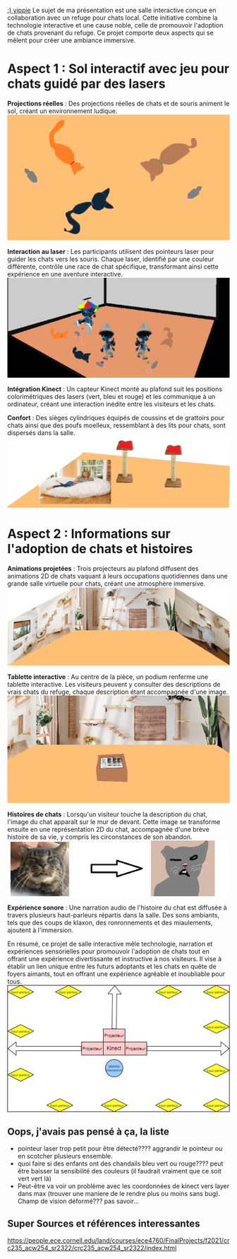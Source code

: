 [:) yippie](https://jasmine-lapierre.github.io/Presentation-Ideation/#/)
Le sujet de ma présentation est une salle interactive conçue en collaboration avec un refuge pour chats local. Cette initiative combine la technologie interactive et une cause noble, celle de promouvoir l'adoption de chats provenant du refuge. Ce projet comporte deux aspects qui se mêlent pour créer une ambiance immersive.

# Aspect 1 : Sol interactif avec jeu pour chats guidé par des lasers

**Projections réelles** : Des projections réelles de chats et de souris animent le sol, créant un environnement ludique.
![voici ma presentation](assets/ideation_projection_sol.png)

**Interaction au laser** : Les participants utilisent des pointeurs laser pour guider les chats vers les souris. Chaque laser, identifié par une couleur différente, contrôle une race de chat spécifique, transformant ainsi cette expérience en une aventure interactive.
![voici ma presentation](assets/ideation_simulation.png)

**Intégration Kinect** : Un capteur Kinect monté au plafond suit les positions colorimétriques des lasers (vert, bleu et rouge) et les communique à un ordinateur, créant une interaction inédite entre les visiteurs et les chats.

**Confort** : Des sièges cylindriques équipés de coussins et de grattoirs pour chats ainsi que des poufs moelleux, ressemblant à des lits pour chats, sont dispersés dans la salle.
![voici ma presentation](assets/ideation_chaises.png)

# Aspect 2 : Informations sur l'adoption de chats et histoires

**Animations projetées** : Trois projecteurs au plafond diffusent des animations 2D de chats vaquant à leurs occupations quotidiennes dans une grande salle virtuelle pour chats, créant une atmosphère immersive.
![voici ma presentation](assets/ideation_projection_murs.png)

**Tablette interactive** : Au centre de la pièce, un podium renferme une tablette interactive. Les visiteurs peuvent y consulter des descriptions de vrais chats du refuge, chaque description étant accompagnée d'une image.
![voici ma presentation](assets/ideation_podium.png)

**Histoires de chats** : Lorsqu'un visiteur touche la description du chat, l'image du chat apparaît sur le mur de devant. Cette image se transforme ensuite en une représentation 2D du chat, accompagnée d'une brève histoire de sa vie, y compris les circonstances de son abandon.
![voici ma presentation](assets/ideation_photo_2d.png)

**Expérience sonore** : Une narration audio de l'histoire du chat est diffusée à travers plusieurs haut-parleurs répartis dans la salle. Des sons ambiants, tels que des coups de klaxon, des ronronnements et des miaulements, ajoutent à l'immersion.

En résumé, ce projet de salle interactive mêle technologie, narration et expériences sensorielles pour promouvoir l'adoption de chats tout en offrant une expérience divertissante et instructive à nos visiteurs. Il vise à établir un lien unique entre les futurs adoptants et les chats en quête de foyers aimants, tout en offrant une expérience agréable et inoubliable pour tous.
![voici ma presentation](assets/ideation_plan.drawio.png)

## Oops, j'avais pas pensé à ça, la liste
- pointeur laser trop petit pour être détecté???? aggrandir le pointeur ou en scotcher plusieurs ensemble.
- quoi faire si des enfants ont des chandails bleu vert ou rouge???? peut être baisser la sensibilité des couleurs (il faudrait vraiment que ce soit vert vert là) 
- Peut-être va voir un problème avec les coordonnées de kinect vers layer dans max (trouver une maniere de le rendre plus ou moins sans bug). Champ de vision déformé??? pas savoir...
## Super Sources et références interessantes
https://people.ece.cornell.edu/land/courses/ece4760/FinalProjects/f2021/crc235_acw254_sr2322/crc235_acw254_sr2322/index.html
